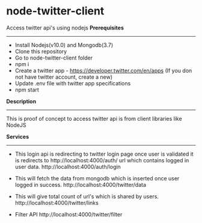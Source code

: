 # node-twitter-client
Access twitter api's using nodejs
**Prerequisites**
****
- Install Nodejs(v10.0) and Mongodb(3.7)
- Clone this repository
- Go to node-twitter-client folder
- npm i
- Create a twitter app - https://developer.twitter.com/en/apps (If you don not have twitter account, create a new)
- Update .env file with twitter app specifications
- npm start

**Description**
****
This is proof of concept to access twitter api is from client libraries like NodeJS

**Services**
****
 - This login api is redirecting to twitter login page once user is validated it is redirects to http://localhost:4000/auth/ url which contains logged in user data.
		http://localhost:4000/auth/login

- This will fetch the data from mongodb which is inserted once user logged in success.
		http://localhost:4000/twitter/data
- This will give total count of url's which is shared by users.
 		http://localhost:4000/twitter/links
- Filter API
		http://localhost:4000/twitter/filter

 
